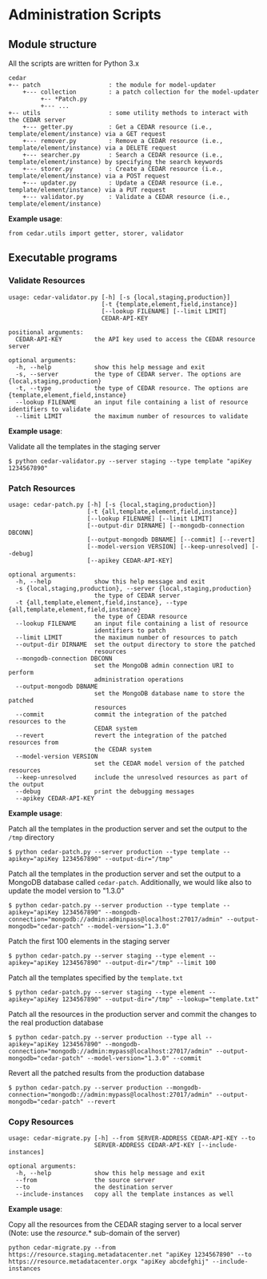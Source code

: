 # Administration Scripts

## Module structure

All the scripts are written for Python 3.x

```buildoutcfg
cedar
+-- patch                   : the module for model-updater
    +--- collection         : a patch collection for the model-updater
         +-- *Patch.py
         +--- ...
+-- utils                   : some utility methods to interact with the CEDAR server
    +--- getter.py          : Get a CEDAR resource (i.e., template/element/instance) via a GET request
    +--- remover.py         : Remove a CEDAR resource (i.e., template/element/instance) via a DELETE request
    +--- searcher.py        : Search a CEDAR resource (i.e., template/element/instance) by specifying the search keywords
    +--- storer.py          : Create a CEDAR resource (i.e., template/element/instance) via a POST request
    +--- updater.py         : Update a CEDAR resource (i.e., template/element/instance) via a PUT request
    +--- validator.py       : Validate a CEDAR resource (i.e., template/element/instance)
```

**Example usage**:
```
from cedar.utils import getter, storer, validator
```

## Executable programs

### Validate Resources

```buildoutcfg
usage: cedar-validator.py [-h] [-s {local,staging,production}]
                          [-t {template,element,field,instance}]
                          [--lookup FILENAME] [--limit LIMIT]
                          CEDAR-API-KEY

positional arguments:
  CEDAR-API-KEY         the API key used to access the CEDAR resource server

optional arguments:
  -h, --help            show this help message and exit
  -s, --server          the type of CEDAR server. The options are {local,staging,production}
  -t, --type            the type of CEDAR resource. The options are {template,element,field,instance}
  --lookup FILENAME     an input file containing a list of resource identifiers to validate
  --limit LIMIT         the maximum number of resources to validate
```

**Example usage**:

Validate all the templates in the staging server
```buildoutcfg
$ python cedar-validator.py --server staging --type template "apiKey 1234567890"
```

### Patch Resources

```buildoutcfg
usage: cedar-patch.py [-h] [-s {local,staging,production}]
                      [-t {all,template,element,field,instance}]
                      [--lookup FILENAME] [--limit LIMIT]
                      [--output-dir DIRNAME] [--mongodb-connection DBCONN]
                      [--output-mongodb DBNAME] [--commit] [--revert]
                      [--model-version VERSION] [--keep-unresolved] [--debug]
                      [--apikey CEDAR-API-KEY]

optional arguments:
  -h, --help            show this help message and exit
  -s {local,staging,production}, --server {local,staging,production}
                        the type of CEDAR server
  -t {all,template,element,field,instance}, --type {all,template,element,field,instance}
                        the type of CEDAR resource
  --lookup FILENAME     an input file containing a list of resource
                        identifiers to patch
  --limit LIMIT         the maximum number of resources to patch
  --output-dir DIRNAME  set the output directory to store the patched
                        resources
  --mongodb-connection DBCONN
                        set the MongoDB admin connection URI to perform
                        administration operations
  --output-mongodb DBNAME
                        set the MongoDB database name to store the patched
                        resources
  --commit              commit the integration of the patched resources to the
                        CEDAR system
  --revert              revert the integration of the patched resources from
                        the CEDAR system
  --model-version VERSION
                        set the CEDAR model version of the patched resources
  --keep-unresolved     include the unresolved resources as part of the output
  --debug               print the debugging messages
  --apikey CEDAR-API-KEY
```

**Example usage**:

Patch all the templates in the production server and set the output to the `/tmp` directory
```buildoutcfg
$ python cedar-patch.py --server production --type template --apikey="apiKey 1234567890" --output-dir="/tmp"
```

Patch all the templates in the production server and set the output to a MongoDB database called `cedar-patch`. Additionally, we would like also to update the model version to "1.3.0"
```buildoutcfg
$ python cedar-patch.py --server production --type template --apikey="apiKey 1234567890" --mongodb-connection="mongodb://admin:adminpass@localhost:27017/admin" --output-mongodb="cedar-patch" --model-version="1.3.0" 
```

Patch the first 100 elements in the staging server
```buildoutcfg
$ python cedar-patch.py --server staging --type element --apikey="apiKey 1234567890" --output-dir="/tmp" --limit 100 
```

Patch all the templates specified by the `template.txt`
```buildoutcfg
$ python cedar-patch.py --server staging --type element --apikey="apiKey 1234567890" --output-dir="/tmp" --lookup="template.txt" 
```

Patch all the resources in the production server and commit the changes to the real production database
```buildoutcfg
$ python cedar-patch.py --server production --type all --apikey="apiKey 1234567890" --mongodb-connection="mongodb://admin:mypass@localhost:27017/admin" --output-mongodb="cedar-patch" --model-version="1.3.0" --commit
```

Revert all the patched results from the production database
```buildoutcfg
$ python cedar-patch.py --server production --mongodb-connection="mongodb://admin:mypass@localhost:27017/admin" --output-mongodb="cedar-patch" --revert
```

### Copy Resources

```buildoutcfg
usage: cedar-migrate.py [-h] --from SERVER-ADDRESS CEDAR-API-KEY --to
                        SERVER-ADDRESS CEDAR-API-KEY [--include-instances]

optional arguments:
  -h, --help            show this help message and exit
  --from                the source server
  --to                  the destination server
  --include-instances   copy all the template instances as well
```

**Example usage**:

Copy all the resources from the CEDAR staging server to a local server (Note: use the *resource.** sub-domain of the server)
```buildoutcfg
python cedar-migrate.py --from https://resource.staging.metadatacenter.net "apiKey 1234567890" --to https://resource.metadatacenter.orgx "apiKey abcdefghij" --include-instances
```
